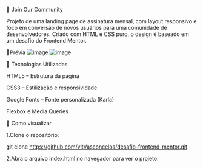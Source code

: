 👥 Join Our Community

Projeto de uma landing page de assinatura mensal, com layout responsivo e foco em conversão de novos usuários para uma comunidade de desenvolvedores. Criado com HTML e CSS puro, o design é baseado em um desafio do Frontend Mentor.

📸Prévia
![image](https://github.com/user-attachments/assets/f6b6ed4e-a800-46fa-a23a-2173d47859b0)
![image](https://github.com/user-attachments/assets/cbd9b36c-c5c3-4cc8-ba56-5ee6427e5f47)

🧰 Tecnologias Utilizadas

HTML5 – Estrutura da página

CSS3 – Estilização e responsividade

Google Fonts – Fonte personalizada (Karla)

Flexbox e Media Queries

🚀 Como visualizar

1.Clone o repositório:

git clone https://github.com/vitVasconcelos/desafio-frontend-mentor.git

2.Abra o arquivo index.html no navegador para ver o projeto.

